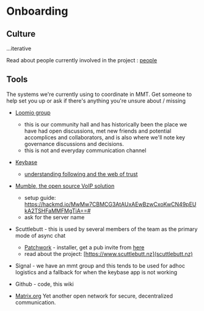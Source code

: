 # Onboarding

## Culture

...iterative

Read about people currently involved in the project : [people](./People)

## Tools

The systems we're currently using to coordinate in MMT.
Get someone to help set you up or ask if there's anything you're unsure about / missing

* [Loomio group](https://www.loomio.org/g/Pj0av1Vg/mmt)
  - this is our community hall and has historically been the place we have had open discussions, met new friends and potential accomplices and collaborators, and is also where we'll note key governance discussions and decisions.
  - this is not and everyday communication channel
* [Keybase](https://keybase.io/)
  - [understanding following and the web of trust](https://keybase.io/docs/server_security/following)
* [Mumble, the open source VoIP solution](https://wiki.mumble.info/wiki/Main_Page)
  - setup guide: https://hackmd.io/MwMw7CBMCG3AtAUxAEwBzwCxoKwCN49pEUkA2TSHFaMMFMgTiA==#
  - ask for the server name
* Scuttlebutt - this is used by several members of the team as the primary mode of async chat
  - [Patchwork](https://www.github.com/ssbc/patchwork/releases) - installer, get a pub invite from [here](https://github.com/ssbc/scuttlebot/wiki/Pub-Servers)
  - read about the project: [https://www.scuttlebutt.nz](scuttlebutt.nz)
* Signal - we have an mmt group and this tends to be used for adhoc logistics and a fallback for when the keybase app is not working
* Github - code, this wiki

* [Matrix.org](https://matrix.org/)  Yet another open network for secure, decentralized communication.

